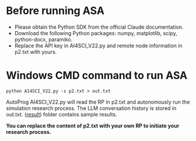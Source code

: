 # Before running ASA
- Please obtain the Python SDK from the official Claude documentation.
- Download the following Python packages: numpy, matplotlib, scipy, python-docx, paramiko.
- Replace the API key in AI4SCI_V22.py and remote node information in p2.txt with yours.

# Windows CMD command to run ASA
```python AI4SCI_V22.py -s p2.txt > out.txt```

AutoProg AI4SCI_V22.py will read the RP in p2.txt and autonomously run the simulation research process. The LLM conversation history is stored in out.txt. ([result](result)) folder contains sample results.

**You can replace the content of p2.txt with your own RP to initiate your research process.**
